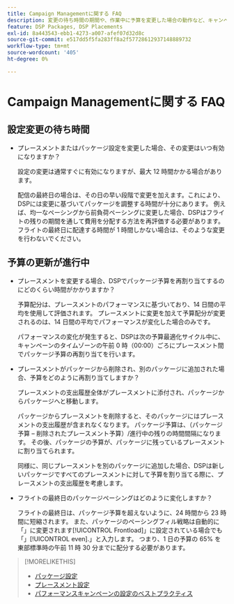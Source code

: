 ```yaml
---
title: Campaign Managementに関する FAQ
description: 変更の待ち時間の期間や、作業中に予算を変更した場合の動作など、キャンペーン管理について詳しく説明します。
feature: DSP Packages, DSP Placements
exl-id: 8a443543-ebb1-4273-a007-afef07d32d8c
source-git-commit: e517dd5f5fa283ff8a2f57728612937148889732
workflow-type: tm+mt
source-wordcount: '405'
ht-degree: 0%

---
```


# Campaign Managementに関する FAQ

<!-- Most of this information should be moved into the relevant topics (especially editing topics). -->

## 設定変更の待ち時間

* プレースメントまたはパッケージ設定を変更した場合、その変更はいつ有効になりますか？

  設定の変更は通常すぐに有効になりますが、最大 12 時間かかる場合があります。

  配信の最終日の場合は、その日の早い段階で変更を加えます。これにより、DSPには変更に基づいてパッケージを調整する時間が十分にあります。 例えば、均一なペーシングから前負荷ペーシングに変更した場合、DSPはフライトの残りの期間を通して費用を分配する方法を再評価する必要があります。 フライトの最終日に配達する時間が 1 時間しかない場合は、そのような変更を行わないでください。

## 予算の更新が進行中

* プレースメントを変更する場合、DSPでパッケージ予算を再割り当てするのにどのくらい時間がかかりますか？

  予算配分は、プレースメントのパフォーマンスに基づいており、14 日間の平均を使用して評価されます。 プレースメントに変更を加えて予算配分が変更されるのは、14 日間の平均でパフォーマンスが変化した場合のみです。

  パフォーマンスの変化が発生すると、DSPは次の予算最適化サイクル中に、キャンペーンのタイムゾーンの午前 0 時（00:00）ごろにプレースメント間でパッケージ予算の再割り当てを行います。

* プレースメントがパッケージから削除され、別のパッケージに追加された場合、予算をどのように再割り当てしますか？

  プレースメントの支出履歴全体がプレースメントに添付され、パッケージからパッケージへと移動します。

  パッケージからプレースメントを削除すると、そのパッケージにはプレースメントの支出履歴が含まれなくなります。 パッケージ予算は、（パッケージ予算 – 削除されたプレースメント予算）/進行中の残りの時間間隔になります。 その後、パッケージの予算が、パッケージに残っているプレースメントに割り当てられます。

  同様に、同じプレースメントを別のパッケージに追加した場合、DSPは新しいパッケージですべてのプレースメントに対して予算を割り当てる際に、プレースメントの支出履歴を考慮します。

* フライトの最終日のパッケージペーシングはどのように変化しますか？

  フライトの最終日は、パッケージ予算を超えないように、24 時間から 23 時間に短縮されます。 また、パッケージのペーシングフィル戦略は自動的に「」に変更されます[!UICONTROL Frontload]」に設定されている場合でも「」[!UICONTROL even].」と入力します。 つまり、1 日の予算の 65% を東部標準時の午前 11 時 30 分までに配分する必要があります。

>[!MORELIKETHIS]
>
>* [パッケージ設定](/help/dsp/campaign-management/packages/package-settings.md)
>* [プレースメント設定](/help/dsp/campaign-management/placements/placement-settings.md)
>* [パフォーマンスキャンペーンの設定のベストプラクティス](/help/dsp/optimization/campaign-best-practices-performance.md)
